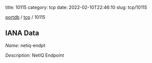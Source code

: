 title: 10115
category: tcp
date: 2022-02-10T22:46:10
slug: tcp/10115

[portdb](/) / [tcp](/category/tcp.html) / 10115


## IANA Data

_Name:_ netiq-endpt

_Description:_ NetIQ Endpoint

